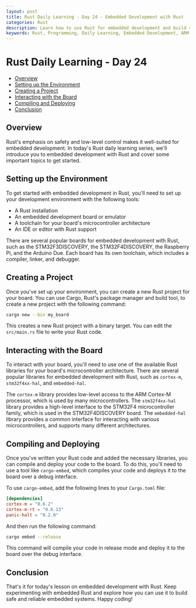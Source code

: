 ```yaml
---
layout: post
title: Rust Daily Learning - Day 24 - Embedded Development with Rust
categories: Rust
description: Learn how to use Rust for embedded development and build safe and reliable embedded systems.
keywords: Rust, Programming, Daily Learning, Embedded Development, ARM Cortex-M, STM32, Microcontrollers
---
```

# Rust Daily Learning - Day 24

- [Overview](#overview)
- [Setting up the Environment](#setting-up-the-environment)
- [Creating a Project](#creating-a-project)
- [Interacting with the Board](#interacting-with-the-board)
- [Compiling and Deploying](#compiling-and-deploying)
- [Conclusion](#conclusion)
## Overview

Rust's emphasis on safety and low-level control makes it well-suited for embedded development. In today's Rust daily learning series, we'll introduce you to embedded development with Rust and cover some important topics to get started.

## Setting up the Environment

To get started with embedded development in Rust, you'll need to set up your development environment with the following tools:

- A Rust installation
- An embedded development board or emulator
- A toolchain for your board's microcontroller architecture
- An IDE or editor with Rust support

There are several popular boards for embedded development with Rust, such as the STM32F3DISCOVERY, the STM32F4DISCOVERY, the Raspberry Pi, and the Arduino Due. Each board has its own toolchain, which includes a compiler, linker, and debugger.

## Creating a Project

Once you've set up your environment, you can create a new Rust project for your board. You can use Cargo, Rust's package manager and build tool, to create a new project with the following command:

```bash
cargo new --bin my_board
```

This creates a new Rust project with a binary target. You can edit the `src/main.rs` file to write your Rust code.

## Interacting with the Board

To interact with your board, you'll need to use one of the available Rust libraries for your board's microcontroller architecture. There are several popular libraries for embedded development with Rust, such as `cortex-m`, `stm32f4xx-hal`, and `embedded-hal`.

The `cortex-m` library provides low-level access to the ARM Cortex-M processor, which is used by many microcontrollers. The `stm32f4xx-hal` library provides a high-level interface to the STM32F4 microcontroller family, which is used in the STM32F4DISCOVERY board. The `embedded-hal` library provides a common interface for interacting with various microcontrollers, and supports many different architectures.

## Compiling and Deploying

Once you've written your Rust code and added the necessary libraries, you can compile and deploy your code to the board. To do this, you'll need to use a tool like `cargo-embed`, which compiles your code and deploys it to the board over a debug interface.

To use `cargo-embed`, add the following lines to your `Cargo.toml` file:

```toml
[dependencies]
cortex-m = "0.6.2"
cortex-m-rt = "0.6.13"
panic-halt = "0.2.0"
```

And then run the following command:

```bash
cargo embed --release
```

This command will compile your code in release mode and deploy it to the board over the debug interface.

## Conclusion

That's it for today's lesson on embedded development with Rust. Keep experimenting with embedded Rust and explore how you can use it to build safe and reliable embedded systems. Happy coding!
